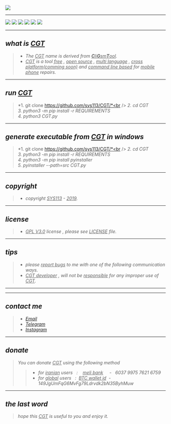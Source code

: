 ![](https://github.com/sys113/CGT-dependencies/raw/master/CGT.png)

---

![](https://img.shields.io/github/stars/SYS113/CGT.svg)
![](https://img.shields.io/github/forks/SYS113/CGT.svg)
![](https://img.shields.io/github/release/SYS113/CGT.svg)
![](https://img.shields.io/github/issues/SYS113/CGT.svg)
![](https://img.shields.io/badge/license-GPL3-informational.svg)
![](https://img.shields.io/badge/language-python-orange.svg)

---

## *what is <ins>CGT</ins>*
> * *The <ins>CGT</ins> name is derived from <ins>**C**li**G**sm**T**ool</ins>.<br />*
> * *<ins>CGT</ins> is a tool <ins>free</ins> , <ins>open source</ins>  , <ins>multi language</ins> , <ins>cross platform(comming soon)</ins> and <ins>command line based</ins> for <ins>mobile phone</ins> repairs.*
---
## *run <ins>CGT</ins>*
> *1. git clone https://github.com/sys113/CGT/*<br />
> *2. cd CGT*<br />
> *3. python3 -m pip install -r REQUIREMENTS*<br />
> *4. python3 CGT.py*
---
## *generate executable from <ins>CGT</ins> in windows*
> *1. git clone https://github.com/sys113/CGT/*<br />
> *2. cd CGT*<br />
> *3. python3 -m pip install -r REQUIREMENTS*<br />
> *4. python3 -m pip install pyinstaller*<br />
> *5. pyinstaller --path=src CGT.py*
---
## *copyright*
> * *copyright <ins>SYS113</ins> - <ins>2019</ins>.*
---
## *license* 
> * *<ins>GPL V3.0</ins> license , please see <ins>LICENSE</ins> file.*
---
## *tips* 
> * *please <ins>report bugs</ins> to me with one of the following communication ways.*
> * *<ins>CGT developer</ins> , will not be <ins>responsible</ins> for any improper use of <ins>CGT</ins>.*
---
---
## *contact me* 
> * *[Email](https://051.SYS113@gmail.com)*
> * *[Telegram](https://t.me/SYS113/)*
> * *[Instagram](https://instagram.com/sys113/)*
---
## *donate* 
> *You can donate <ins>CGT</ins> using the following method*
> > * *for <ins>iranian</ins> users &nbsp; :  &nbsp;&nbsp; <ins>meli bank</ins> &nbsp;&nbsp;&nbsp; - &nbsp; 6037 9975 7621 6759*
> > * *for <ins>global</ins> users &nbsp; : &nbsp;<ins>BTC wallet id</ins>&nbsp; - &nbsp; 149JgUmFqG6MvFg79Ldrvdk2bN35ByhMuw*
---
## *the last word* 
> *hope this <ins>CGT</ins> is useful to you and enjoy it.*

